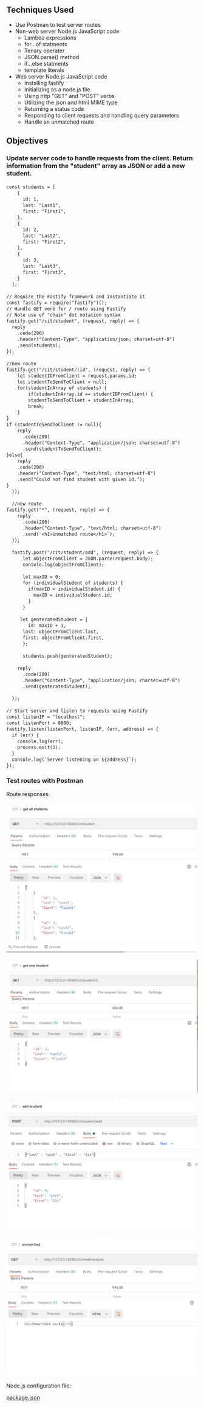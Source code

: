 ## Techniques Used 

- Use Postman to test server routes
- Non-web server Node.js JavaScript code
    - Lambda expressions
    - for...of statments
    - Tenary operater
    - JSON.parse() method 
    - if...else statments
    - template literals
- Web server Node.js JavaScript code
  - Installing fastify
  - Initializing as a node.js file
  - Using http "GET" and "POST" verbs
  - Utilizing the json and html MIME type
  - Returning a status code
  - Responding to client requests and handling query parameters
  - Handle an unmatched route

## Objectives


### Update server code to handle requests from the client. Return information from the "student" array as JSON or add a new student.
```
const students = [
    {
      id: 1,
      last: "Last1",
      first: "First1",
    },
    {
      id: 2,
      last: "Last2",
      first: "First2",
    },
    {
      id: 3,
      last: "Last3",
      first: "First3",
    }
  ];

// Require the Fastify framework and instantiate it
const fastify = require("fastify")();
// Handle GET verb for / route using Fastify
// Note use of "chain" dot notation syntax
fastify.get("/cit/student", (request, reply) => {
  reply
    .code(200)
    .header("Content-Type", "application/json; charset=utf-8")
    .send(students);
});

//new route
fastify.get("/cit/student/:id", (request, reply) => {
    let studentIDFromClient = request.params.id;
    let studentToSendToClient = null;
    for(studentInArray of students) {
        if(studentInArray.id == studentIDFromClient) {
        studentToSendToClient = studentInArray;
        break;
    }
}
if (studentToSendToClient != null){
    reply
      .code(200)
      .header("Content-Type", "application/json; charset=utf-8")
      .send(studentToSendToClient);
}else{
    reply
    .code(200)
    .header("Content-Type", "text/html; charset=utf-8")
    .send("Could not find student with given id.");
}
  });

  //new route
fastify.get("*", (request, reply) => {
    reply
      .code(200)
      .header("Content-Type", "text/html; charset=utf-8")
      .send(`<h1>Unmatched route</h1>`);
  });

  fastify.post("/cit/student/add", (request, reply) => {
      let objectFromClient = JSON.parse(request.body);
      console.log(objectFromClient);

      let maxID = 0;
      for (individualStudent of students) {
        if(maxID < individualStudent.id) {
          maxID = individualStudent.id;
        }
      }

     let genteratedStudent = {
        id: maxID + 1,
      last: objectFromClient.last,
      first: objectFromClient.first,
      }; 

      students.push(genteratedStudent);

    reply
      .code(200)
      .header("Content-Type", "application/json; charset=utf-8")
      .send(genteratedStudent);

  });

// Start server and listen to requests using Fastify
const listenIP = "localhost";
const listenPort = 8080;
fastify.listen(listenPort, listenIP, (err, address) => {
  if (err) {
    console.log(err);
    process.exit(1);
  }
  console.log(`Server listening on ${address}`);
});

```


### Test routes with Postman  

Route responses:

![AllStudents](AllStudents.png)

![SingleStudent](SingleStudnet.png)

![StudentPost](StudentPost.png)

![Unmatched](Unmatched.png)

Node.js configuration file:

[package.json](https://lizz02.github.io/cit281-lab04/package.json)

